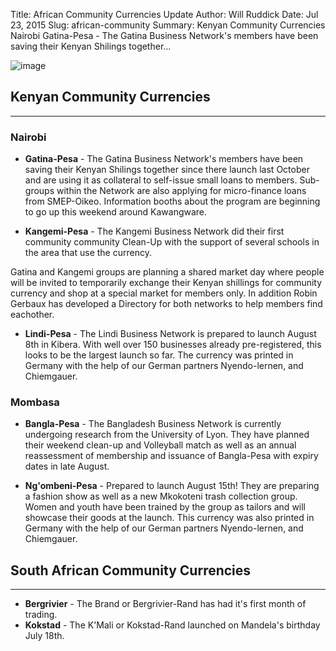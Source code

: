 Title: African Community Currencies Update
Author: Will Ruddick
Date: Jul 23, 2015
Slug: african-community
Summary: Kenyan Community Currencies Nairobi Gatina-Pesa - The Gatina Business Network's members have been saving their Kenyan Shilings together...

![image](images/blog/african-community1.webp)

## Kenyan Community Currencies
---
### Nairobi

- **Gatina-Pesa** - The Gatina Business Network's members have been
  saving their Kenyan Shilings together since there launch last
  October and are using it as collateral to self-issue small loans to
  members. Sub-groups within the Network are also applying for
  micro-finance loans from SMEP-Oikeo. Information booths about the
  program are beginning to go up this weekend around Kawangware.

- **Kangemi-Pesa** - The Kangemi Business Network did their first
  community community Clean-Up with the support of several schools in
  the area that use the currency.

Gatina and Kangemi groups are planning a shared market day where
people will be invited to temporarily exchange their Kenyan
shillings for community currency and shop at a special market for
members only. In addition Robin Gerbaux has developed a Directory
for both networks to help members find eachother.

- **Lindi-Pesa** - The Lindi Business Network is prepared to launch
  August 8th in Kibera. With well over 150 businesses already
  pre-registered, this looks to be the largest launch so far. The
  currency was printed in Germany with the help of our German partners
  Nyendo-lernen, and Chiemgauer.

### Mombasa

- **Bangla-Pesa** - The Bangladesh Business Network is currently
  undergoing research from the University of Lyon. They have planned
  their weekend clean-up and Volleyball match as well as an annual
  reassessment of membership and issuance of Bangla-Pesa with expiry
  dates in late August.

- **Ng'ombeni-Pesa** - Prepared to launch August 15th! They are
  preparing a fashion show as well as a new Mkokoteni trash
  collection group. Women and youth have been trained by the group
  as tailors and will showcase their goods at the launch. This
  currency was also printed in Germany with the help of our German
  partners Nyendo-lernen, and Chiemgauer.

## South African Community Currencies
---
- **Bergrivier** - The Brand or Bergrivier-Rand has had it's first
  month of trading.
- **Kokstad** - The K'Mali or Kokstad-Rand launched on Mandela's
  birthday July 18th.
